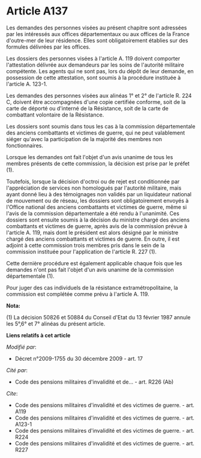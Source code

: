 # Article A137

Les demandes des personnes visées au présent chapitre sont adressées par les intéressés aux offices départementaux ou aux
offices de la France d'outre-mer de leur résidence. Elles sont obligatoirement établies sur des formules délivrées par les
offices. 

Les dossiers des personnes visées à l'article A. 119 doivent comporter l'attestation délivrée aux demandeurs par les soins de
l'autorité militaire compétente. Les agents qui ne sont pas, lors du dépôt de leur demande, en possession de cette
attestation, sont soumis à la procédure instituée à l'article A. 123-1. 

Les demandes des personnes visées aux alinéas 1° et 2° de l'article R. 224 C, doivent être accompagnées d'une copie certifiée
conforme, soit de la carte de déporté ou d'interné de la Résistance, soit de la carte de combattant volontaire de la
Résistance. 

Les dossiers sont soumis dans tous les cas à la commission départementale des anciens combattants et victimes de guerre, qui
ne peut valablement siéger qu'avec la participation de la majorité des membres non fonctionnaires. 

Lorsque les demandes ont fait l'objet d'un avis unanime de tous les membres présents de cette commission, la décision est
prise par le préfet (1). 

Toutefois, lorsque la décision d'octroi ou de rejet est conditionnée par l'appréciation de services non homologués par
l'autorité militaire, mais ayant donné lieu à des témoignages non validés par un liquidateur national de mouvement ou de
réseau, les dossiers sont obligatoirement envoyés à l'Office national des anciens combattants et victimes de guerre, même si
l'avis de la commission départementale a été rendu à l'unanimité. Ces dossiers sont ensuite soumis à la décision du
ministre chargé des anciens combattants et victimes de guerre, après avis de la commission prévue à l'article A. 119, mais
dont le président est alors désigné par le   ministre chargé des anciens combattants et victimes de guerre. En outre, il est
adjoint à cette commission trois membres pris dans le sein de la commission instituée pour l'application de l'article R. 227
(1). 

Cette dernière procédure est également applicable chaque fois que les demandes n'ont pas fait l'objet d'un avis unanime de la
commission départementale (1). 

Pour juger des cas individuels de la résistance extramétropolitaine, la commission est complétée comme prévu à l'article A.
119.

**Nota:**

(1) La décision 50826 et 50884 du Conseil d'Etat du 13 février 1987 annule les 5°,6° et 7° alinéas du présent article.

**Liens relatifs à cet article**

_Modifié par_:

  - Décret n°2009-1755 du 30 décembre 2009 - art. 17

_Cité par_:

  - Code des pensions militaires d'invalidité et de... - art. R226 (Ab)

_Cite_:

  - Code des pensions militaires d'invalidité et des victimes de guerre. - art. A119
  - Code des pensions militaires d'invalidité et des victimes de guerre. - art. A123-1
  - Code des pensions militaires d'invalidité et des victimes de guerre. - art. R224
  - Code des pensions militaires d'invalidité et des victimes de guerre. - art. R227
